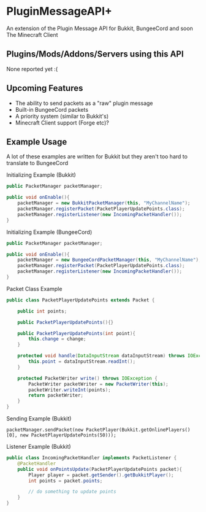 PluginMessageAPI+
=================

An extension of the Plugin Message API for Bukkit, BungeeCord and soon The Minecraft Client

Plugins/Mods/Addons/Servers using this API
----------------------------------

None reported yet :(

Upcoming Features
-----------------

* The ability to send packets as a "raw" plugin message
* Built-in BungeeCord packets
* A priority system (similar to Bukkit's)
* Minecraft Client support (Forge etc)?

Example Usage
-------------

A lot of these examples are written for Bukkit but they aren't too hard to translate to BungeeCord

Initializing Example (Bukkit)

```java
public PacketManager packetManager;

public void onEnable(){
    packetManager = new BukkitPacketManager(this, "MyChannelName");
    packetManager.registerPacket(PacketPlayerUpdatePoints.class);
    packetManager.registerListener(new IncomingPacketHandler());
}
```

Initializing Example (BungeeCord)

```java
public PacketManager packetManager;

public void onEnable(){
    packetManager = new BungeeCordPacketManager(this, "MyChannelName");
    packetManager.registerPacket(PacketPlayerUpdatePoints.class);
    packetManager.registerListener(new IncomingPacketHandler());
}
```

Packet Class Example

```java
public class PacketPlayerUpdatePoints extends Packet {

    public int points;

    public PacketPlayerUpdatePoints(){}

    public PacketPlayerUpdatePoints(int point){
        this.change = change;
    }

    protected void handle(DataInputStream dataInputStream) throws IOException {
        this.point = dataInputStream.readInt();
    }

    protected PacketWriter write() throws IOException {
        PacketWriter packetWriter = new PacketWriter(this);
        packetWriter.writeInt(points);
        return packetWriter;
    }
}
```

Sending Example (Bukkit)

    packetManager.sendPacket(new PacketPlayer(Bukkit.getOnlinePlayers()[0], new PacketPlayerUpdatePoints(50)));

Listener Example (Bukkit)

```java
public class IncomingPacketHandler implements PacketListener {
    @PacketHandler
    public void onPointsUpdate(PacketPlayerUpdatePoints packet){
        Player player = packet.getSender().getBukkitPlayer();
        int points = packet.points;

        // do something to update points
    }
}
```